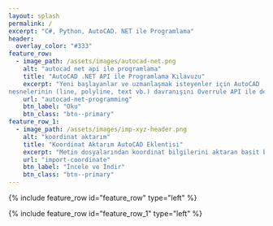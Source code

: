 ```yaml
---
layout: splash
permalink: /
excerpt: "C#, Python, AutoCAD. NET ile Programlama"
header:
  overlay_color: "#333"
feature_row:
  - image_path: /assets/images/autocad-net.png
    alt: "autocad net api ile programlama"
    title: "AutoCAD .NET API ile Programlama Kılavuzu"
    excerpt: "Yeni başlayanlar ve uzmanlaşmak isteyenler için AutoCAD .NET uygulama arayüzünün C# programlama dili ile kullanımı. AutoCAD .NET API, en basit tanımıyla, ObjectARX C++ sınıﬂarının büyük bir çoğunluğunun .NET platformuna aktarılmış/açılmış halidir. ObjectARX’te olduğu gibi özel nesne tasarımını içermese de, yerleşik AutoCAD
nesnelerinin (line, polyline, text vb.) davranışını Overrule API ile değiştirmek mümkündür."
    url: "autocad-net-programming"
    btn_label: "Oku"
    btn_class: "btn--primary"
feature_row_1:
  - image_path: /assets/images/imp-xyz-header.png
    alt: "koordinat aktarım"
    title: "Koordinat Aktarım AutoCAD Eklentisi"
    excerpt: "Metin dosyalarından koordinat bilgilerini aktaran basit bir AutoCAD uygulamasıdır. Desteklediği AutoCAD sürümleri: 2013-2022. Dosyadan koordinat bilgisi aktarma ve çizdirme, nokta, daire ve blok çizim nesnelerinden koordinat listesi oluşturma ve dışarı aktarma, koordinat bilgilerinden tablo oluşturma."
    url: "import-coordinate"
    btn_label: "İncele ve İndir"
    btn_class: "btn--primary"
---
```


{% include feature_row id="feature_row" type="left" %}

{% include feature_row id="feature_row_1" type="left" %}